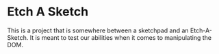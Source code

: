 # Etch A Sketch

This is a project that is somewhere between a sketchpad and an Etch-A-Sketch. It is meant to test our abilities when it comes to manipulating the DOM.

